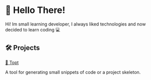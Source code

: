 # 👋 Hello There!
Hi! Im small learning developer, I always liked technologies and now decided to learn coding 💻


## 🛠️ Projects
[🔨 Topt](https://github.com/Sealmex/topt)

A tool for generating small snippets of code or a project skeleton.
